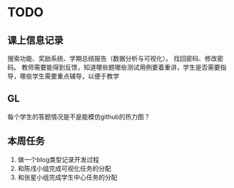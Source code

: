 # TODO

## 课上信息记录
搜索功能、奖励系统、学期总结报告（数据分析与可视化）。
找回密码、修改密码。
教师需要能得到反馈，知道哪些题哪些测试用例要着重讲，学生是否需要指导，哪些学生需要重点辅导，以便于教学

## GL
每个学生的答题情况是不是能模仿github的热力图？

## 本周任务
1. 做一个blog类型记录开发过程
2. 和陈戌小组完成可视化任务的分配
3. 和张星小组完成学生中心任务的分配